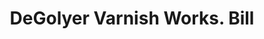 ---
doi: 10.7916/D87H2WPV
date_other: '1930'
date_other_textual: 1930-1939
form: printed ephemera
genre:
- Invoices
name:
- DeGolyer Varnish Works
object_in_context_url: https://biggert.cul.columbia.edu/items/view/ave_biggert_01214
subject_hierarchical_geographic:
- Troy, New York, United States
subject_name:
- DeGolyer Varnish Works
title: DeGolyer Varnish Works. Bill
sort_title: DeGolyer Varnish Works. Bill
call_number: ave_biggert_01214
coordinates:
- 42.73166666666667,-73.69250000000001
pid: ave_biggert_01214
identifiers: ave_biggert_01214
thumbnail: https://derivativo-2.library.columbia.edu/iiif/2/ldpd:343373/full/!256,256/0/native.jpg
permalink: "/items/ave_biggert_01214/"
layout: iiif-image-page
---
